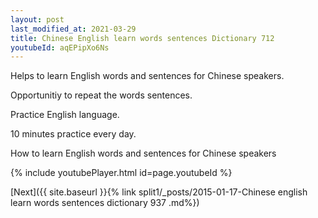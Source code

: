 ```yaml
---
layout: post
last_modified_at: 2021-03-29
title: Chinese English learn words sentences Dictionary 712 
youtubeId: aqEPipXo6Ns
---
```

 
 
Helps to learn English words and sentences for Chinese speakers.

Opportunitiy to repeat the words sentences. 

Practice English language. 
 
10 minutes practice every day. 
 
How to learn English words and sentences for Chinese speakers 
 
{% include youtubePlayer.html id=page.youtubeId %}
 
 
[Next]({{ site.baseurl }}{% link  split1/_posts/2015-01-17-Chinese english learn words sentences dictionary 937 .md%})
 

